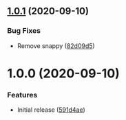 ## [1.0.1](https://git.emico.nl/hipex-services/docker-image-php/compare/v1.0.0...v1.0.1) (2020-09-10)


### Bug Fixes

* Remove snappy ([82d09d5](https://git.emico.nl/hipex-services/docker-image-php/commit/82d09d5858eab19c29fb71d905cdddea4461c68a))

# 1.0.0 (2020-09-10)


### Features

* Initial release ([591d4ae](https://git.emico.nl/hipex-services/docker-image-php/commit/591d4aea2c7490451241a8a93c2e011f836bc4c8))
